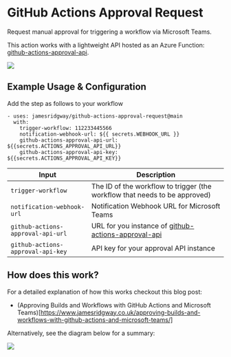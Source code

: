 # GitHub Actions Approval Request

Request manual approval for triggering a workflow via Microsoft Teams.

This action works with a lightweight API hosted as an Azure Function: [github-actions-approval-api](https://github.com/jamesridgway/github-actions-approval-api).

![](https://www.jamesridgway.co.uk/content/images/2022/06/microsoft-teams-adaptive-card-requesting-deploy-approval-1.jpg)

## Example Usage & Configuration

Add the step as follows to your workflow

```
- uses: jamesridgway/github-actions-approval-request@main
  with:
    trigger-workflow: 112233445566
    notification-webhook-url: ${{ secrets.WEBHOOK_URL }}
    github-actions-approval-api-url: ${{secrets.ACTIONS_APPROVAL_API_URL}} 
    github-actions-approval-api-key: ${{secrets.ACTIONS_APPROVAL_API_KEY}} 
```

| Input                             | Description                                                                |
| --------------------------------- | -------------------------------------------------------------------------- |
| `trigger-workflow`                | The ID of the workflow to trigger (the workflow that needs to be approved) |
| `notification-webhook-url`        | Notification Webhook URL for Microsoft Teams                               |
| `github-actions-approval-api-url` | URL for you instance of [github-actions-approval-api](https://github.com/jamesridgway/github-actions-approval-api) |
| `github-actions-approval-api-key` | API key for your approval API instance |



## How does this work?
For a detailed explanation of how this works checkout this blog post:

* (Approving Builds and Workflows with GitHub Actions and Microsoft Teams)[https://www.jamesridgway.co.uk/approving-builds-and-workflows-with-github-actions-and-microsoft-teams/]

Alternatively, see the diagram below for a summary:

![](https://www.jamesridgway.co.uk/content/images/2022/06/manual-approval-workflow-using-github-actions-microsoft-teams-and-azure-functions-5.jpg)
